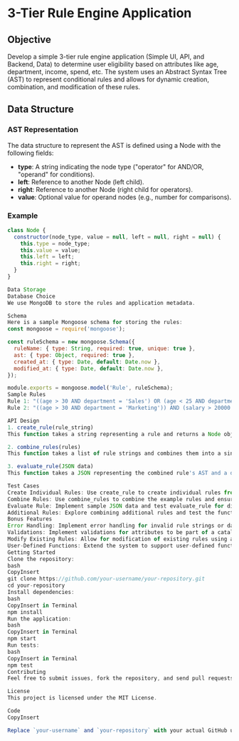 # 3-Tier Rule Engine Application

## Objective

Develop a simple 3-tier rule engine application (Simple UI, API, and Backend, Data) to determine user eligibility based on attributes like age, department, income, spend, etc. The system uses an Abstract Syntax Tree (AST) to represent conditional rules and allows for dynamic creation, combination, and modification of these rules.

## Data Structure

### AST Representation

The data structure to represent the AST is defined using a Node with the following fields:
- **type**: A string indicating the node type ("operator" for AND/OR, "operand" for conditions).
- **left**: Reference to another Node (left child).
- **right**: Reference to another Node (right child for operators).
- **value**: Optional value for operand nodes (e.g., number for comparisons).

### Example

```javascript
class Node {
  constructor(node_type, value = null, left = null, right = null) {
    this.type = node_type;
    this.value = value;
    this.left = left;
    this.right = right;
  }
}

Data Storage
Database Choice
We use MongoDB to store the rules and application metadata.

Schema
Here is a sample Mongoose schema for storing the rules:
const mongoose = require('mongoose');

const ruleSchema = new mongoose.Schema({
  ruleName: { type: String, required: true, unique: true },
  ast: { type: Object, required: true },
  created_at: { type: Date, default: Date.now },
  modified_at: { type: Date, default: Date.now },
});

module.exports = mongoose.model('Rule', ruleSchema);
Sample Rules
Rule 1: "((age > 30 AND department = 'Sales') OR (age < 25 AND department = 'Marketing')) AND (salary > 50000 OR experience > 5)"
Rule 2: "((age > 30 AND department = 'Marketing')) AND (salary > 20000 OR experience > 5)"

API Design
1. create_rule(rule_string)
This function takes a string representing a rule and returns a Node object representing the corresponding AST.

2. combine_rules(rules)
This function takes a list of rule strings and combines them into a single AST. It considers efficiency and minimizes redundant checks. The function returns the root node of the combined AST.

3. evaluate_rule(JSON data)
This function takes a JSON representing the combined rule's AST and a dictionary containing attributes (e.g., {"age": 35, "department": "Sales", "salary": 60000, "experience": 3}). The function evaluates the rule against the provided data and returns True if the user meets the criteria based on the rule, False otherwise.

Test Cases
Create Individual Rules: Use create_rule to create individual rules from the examples and verify their AST representation.
Combine Rules: Use combine_rules to combine the example rules and ensure the resulting AST reflects the combined logic.
Evaluate Rule: Implement sample JSON data and test evaluate_rule for different scenarios.
Additional Rules: Explore combining additional rules and test the functionality.
Bonus Features
Error Handling: Implement error handling for invalid rule strings or data formats (e.g., missing operators, invalid comparisons).
Validations: Implement validations for attributes to be part of a catalog.
Modify Existing Rules: Allow for modification of existing rules using additional functionalities within create_rule or separate functions. This could involve changing operators, operand values, or adding/removing sub-expressions within the AST.
User-Defined Functions: Extend the system to support user-defined functions within the rule language for advanced conditions.
Getting Started
Clone the repository:
bash
CopyInsert
git clone https://github.com/your-username/your-repository.git
cd your-repository
Install dependencies:
bash
CopyInsert in Terminal
npm install
Run the application:
bash
CopyInsert in Terminal
npm start
Run tests:
bash
CopyInsert in Terminal
npm test
Contributing
Feel free to submit issues, fork the repository, and send pull requests!

License
This project is licensed under the MIT License.

Code
CopyInsert

Replace `your-username` and `your-repository` with your actual GitHub username and repository name. This README should provide a comprehensive overview and guide for your project.


